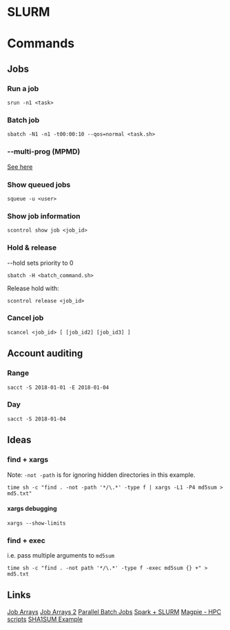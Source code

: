 # SLURM

# Commands
## Jobs
### Run a job
```
srun -n1 <task>
```
### Batch job
```
sbatch -N1 -n1 -t00:00:10 --qos=normal <task.sh>
```
### --multi-prog (MPMD)
[See here](https://computing.llnl.gov/tutorials/linux_clusters/multi-prog.html)
### Show queued jobs
```
squeue -u <user>
```
### Show job information
```
scontrol show job <job_id>
```
### Hold & release
--hold sets priority to 0
```
sbatch -H <batch_command.sh>
```
Release hold with:
```
scontrol release <job_id>
```
### Cancel job
```
scancel <job_id> [ [job_id2] [job_id3] ]
```
## Account auditing
### Range
```
sacct -S 2018-01-01 -E 2018-01-04
```
### Day
```
sacct -S 2018-01-04
```
## Ideas
### find + xargs
Note: `-not -path` is for ignoring hidden directories in this example.
```
time sh -c "find . -not -path '*/\.*' -type f | xargs -L1 -P4 md5sum > md5.txt"
```
#### xargs debugging
``` 
xargs --show-limits
```
### find + exec 
i.e. pass multiple arguments to `md5sum`
```
time sh -c "find . -not path '*/\.*' -type f -exec md5sum {} +" > md5.txt	
```
## Links
[Job Arrays](https://rcc.uchicago.edu/docs/tutorials/rcc-tips-and-tricks.html)
[Job Arrays 2](https://rcc.uchicago.edu/docs/running-jobs/array/index.html#array-jobs)
[Parallel Batch Jobs](https://rcc.uchicago.edu/docs/running-jobs/srun-parallel/index.html#parallel-batch)
[Spark + SLURM](https://serverfault.com/questions/776687/how-can-i-run-spark-on-a-cluster-using-slurm)
[Magpie - HPC scripts](https://github.com/LLNL/magpie)
[SHA1SUM Example](https://www.rc.colorado.edu/book/export/html/610)
